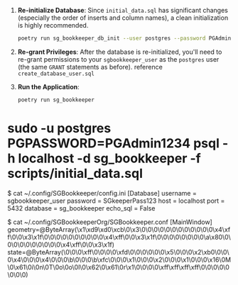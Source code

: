 1.  **Re-initialize Database**: Since `initial_data.sql` has significant changes (especially the order of inserts and column names), a clean initialization is highly recommended.
    ```bash
    poetry run sg_bookkeeper_db_init --user postgres --password PGAdmin1234 --dbname sg_bookkeeper --drop-existing
    ```
2.  **Re-grant Privileges**: After the database is re-initialized, you'll need to re-grant permissions to your `sgbookkeeper_user` as the `postgres` user (the same `GRANT` statements as before).
    reference `create_database_user.sql`

3.  **Run the Application**:
    ```bash   
    poetry run sg_bookkeeper
    ```

# sudo -u postgres PGPASSWORD=PGAdmin1234 psql -h localhost -d sg_bookkeeper -f scripts/initial_data.sql

$ cat ~/.config/SGBookkeeper/config.ini 
[Database]
username = sgbookkeeper_user
password = SGkeeperPass123
host = localhost
port = 5432
database = sg_bookkeeper
echo_sql = False

$ cat ~/.config/SGBookkeeperOrg/SGBookkeeper.conf 
[MainWindow]
geometry=@ByteArray(\x1\xd9\xd0\xcb\0\x3\0\0\0\0\0\0\0\0\0\0\0\0\x4\xff\0\0\x3\x1f\0\0\0\0\0\0\0\0\0\0\x4\xff\0\0\x3\x1f\0\0\0\0\0\0\0\0\a\x80\0\0\0\0\0\0\0\0\0\0\x4\xff\0\0\x3\x1f)
state=@ByteArray(\0\0\0\xff\0\0\0\0\xfd\0\0\0\0\0\0\x5\0\0\0\x2\xb0\0\0\0\x4\0\0\0\x4\0\0\0\b\0\0\0\b\xfc\0\0\0\x1\0\0\0\x2\0\0\0\x1\0\0\0\x16\0M\0\x61\0i\0n\0T\0o\0o\0l\0\x62\0\x61\0r\x1\0\0\0\0\xff\xff\xff\xff\0\0\0\0\0\0\0\0)

